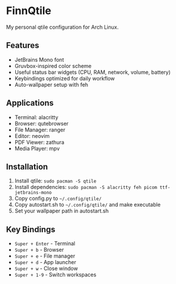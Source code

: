 # FinnQtile

My personal qtile configuration for Arch Linux.

## Features
- JetBrains Mono font
- Gruvbox-inspired color scheme
- Useful status bar widgets (CPU, RAM, network, volume, battery)
- Keybindings optimized for daily workflow
- Auto-wallpaper setup with feh

## Applications
- Terminal: alacritty
- Browser: qutebrowser
- File Manager: ranger
- Editor: neovim
- PDF Viewer: zathura
- Media Player: mpv

## Installation
1. Install qtile: `sudo pacman -S qtile`
2. Install dependencies: `sudo pacman -S alacritty feh picom ttf-jetbrains-mono`
3. Copy config.py to `~/.config/qtile/`
4. Copy autostart.sh to `~/.config/qtile/` and make executable
5. Set your wallpaper path in autostart.sh

## Key Bindings
- `Super + Enter` - Terminal
- `Super + b` - Browser
- `Super + e` - File manager
- `Super + d` - App launcher
- `Super + w` - Close window
- `Super + 1-9` - Switch workspaces
